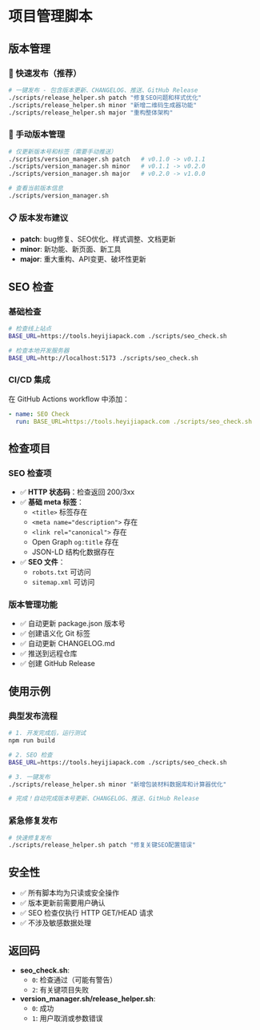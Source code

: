 # 项目管理脚本

## 版本管理

### 🚀 快速发布（推荐）
```bash
# 一键发布 - 包含版本更新、CHANGELOG、推送、GitHub Release
./scripts/release_helper.sh patch "修复SEO问题和样式优化"
./scripts/release_helper.sh minor "新增二维码生成器功能"
./scripts/release_helper.sh major "重构整体架构"
```

### 🔧 手动版本管理
```bash
# 仅更新版本号和标签（需要手动推送）
./scripts/version_manager.sh patch   # v0.1.0 -> v0.1.1
./scripts/version_manager.sh minor   # v0.1.1 -> v0.2.0
./scripts/version_manager.sh major   # v0.2.0 -> v1.0.0

# 查看当前版本信息
./scripts/version_manager.sh
```

### 📋 版本发布建议
- **patch**: bug修复、SEO优化、样式调整、文档更新
- **minor**: 新功能、新页面、新工具
- **major**: 重大重构、API变更、破坏性更新

## SEO 检查

### 基础检查
```bash
# 检查线上站点
BASE_URL=https://tools.heyijiapack.com ./scripts/seo_check.sh

# 检查本地开发服务器
BASE_URL=http://localhost:5173 ./scripts/seo_check.sh
```

### CI/CD 集成
在 GitHub Actions workflow 中添加：
```yaml
- name: SEO Check
  run: BASE_URL=https://tools.heyijiapack.com ./scripts/seo_check.sh
```

## 检查项目

### SEO 检查项
- ✅ **HTTP 状态码**：检查返回 200/3xx
- ✅ **基础 meta 标签**：
  - `<title>` 标签存在
  - `<meta name="description">` 存在
  - `<link rel="canonical">` 存在
  - Open Graph `og:title` 存在
  - JSON-LD 结构化数据存在
- ✅ **SEO 文件**：
  - `robots.txt` 可访问
  - `sitemap.xml` 可访问

### 版本管理功能
- ✅ 自动更新 package.json 版本号
- ✅ 创建语义化 Git 标签
- ✅ 自动更新 CHANGELOG.md
- ✅ 推送到远程仓库
- ✅ 创建 GitHub Release

## 使用示例

### 典型发布流程
```bash
# 1. 开发完成后，运行测试
npm run build

# 2. SEO 检查
BASE_URL=https://tools.heyijiapack.com ./scripts/seo_check.sh

# 3. 一键发布
./scripts/release_helper.sh minor "新增包装材料数据库和计算器优化"

# 完成！自动完成版本号更新、CHANGELOG、推送、GitHub Release
```

### 紧急修复发布
```bash
# 快速修复发布
./scripts/release_helper.sh patch "修复关键SEO配置错误"
```

## 安全性

- ✅ 所有脚本均为只读或安全操作
- ✅ 版本更新前需要用户确认
- ✅ SEO 检查仅执行 HTTP GET/HEAD 请求
- ✅ 不涉及敏感数据处理

## 返回码

- **seo_check.sh**: 
  - `0`: 检查通过（可能有警告）
  - `2`: 有关键项目失败
- **version_manager.sh/release_helper.sh**: 
  - `0`: 成功
  - `1`: 用户取消或参数错误
